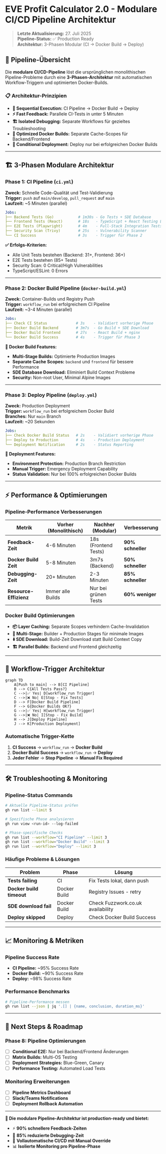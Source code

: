 # EVE Profit Calculator 2.0 - Modulare CI/CD Pipeline Architektur

> **Letzte Aktualisierung:** 27. Juli 2025  
> **Pipeline-Status:** ✅ Production Ready  
> **Architektur:** 3-Phasen Modular (CI → Docker Build → Deploy)

## 🎯 Pipeline-Übersicht

Die **modulare CI/CD-Pipeline** löst die ursprünglichen monolithischen Pipeline-Probleme durch eine **3-Phasen-Architektur** mit automatischen Workflow-Triggern und optimierten Docker-Builds.

### 📋 **Architektur-Prinzipien**

- **🔄 Sequential Execution:** CI Pipeline → Docker Build → Deploy
- **⚡ Fast Feedback:** Parallele CI-Tests in unter 5 Minuten
- **🏗️ Isolated Debugging:** Separate Workflows für gezieltes Troubleshooting  
- **🐳 Optimized Docker Builds:** Separate Cache-Scopes für Backend/Frontend
- **🚀 Conditional Deployment:** Deploy nur bei erfolgreichen Docker Builds

---

## 🏗️ **3-Phasen Modulare Architektur**

### **Phase 1: CI Pipeline** (`ci.yml`)
**Zweck:** Schnelle Code-Qualität und Test-Validierung  
**Trigger:** `push` auf `main/develop`, `pull_request` auf `main`  
**Laufzeit:** ~5 Minuten (parallel)

```yaml
Jobs:
├── Backend Tests (Go)           # 1m30s - Go Tests + SDE Database  
├── Frontend Tests (React)       # 18s   - TypeScript + React Testing Library
├── E2E Tests (Playwright)       # 4m    - Full-Stack Integration Tests
├── Security Scan (Trivy)        # 25s   - Vulnerability Scanner
└── CI Success                   # 3s    - Trigger für Phase 2
```

**✅ Erfolgs-Kriterien:**
- Alle Unit Tests bestehen (Backend: 31+, Frontend: 36+)
- E2E Tests bestehen (85+ Tests)
- Security Scan: 0 Critical/High Vulnerabilities
- TypeScript/ESLint: 0 Errors

---

### **Phase 2: Docker Build Pipeline** (`docker-build.yml`)
**Zweck:** Container-Builds und Registry Push  
**Trigger:** `workflow_run` bei erfolgreichem CI Pipeline  
**Laufzeit:** ~3-4 Minuten (parallel)

```yaml
Jobs:
├── Check CI Status             # 3s    - Validiert vorherige Phase
├── Docker Build Backend        # 3m7s  - Go Build + SDE Download
├── Docker Build Frontend       # 27s   - React Build + nginx
└── Docker Build Success        # 4s    - Trigger für Phase 3
```

**🐳 Docker Build Features:**
- **Multi-Stage Builds:** Optimierte Production Images
- **Separate Cache Scopes:** `backend` und `frontend` für bessere Performance
- **SDE Database Download:** Eliminiert Build Context Probleme
- **Security:** Non-root User, Minimal Alpine Images

---

### **Phase 3: Deploy Pipeline** (`deploy.yml`)
**Zweck:** Production Deployment  
**Trigger:** `workflow_run` bei erfolgreichem Docker Build  
**Branches:** Nur `main` Branch  
**Laufzeit:** ~20 Sekunden

```yaml
Jobs:
├── Check Docker Build Status   # 2s    - Validiert vorherige Phase
├── Deploy to Production        # 4s    - Production Deployment  
└── Deployment Notification     # 2s    - Status Reporting
```

**🚀 Deployment Features:**
- **Environment Protection:** Production Branch Restriction
- **Manual Trigger:** Emergency Deployment Capability
- **Status Validation:** Nur bei 100% erfolgreichen Docker Builds

---

## ⚡ **Performance & Optimierungen**

### **Pipeline-Performance Verbesserungen**

| Metrik | Vorher (Monolithisch) | Nachher (Modular) | Verbesserung |
|--------|----------------------|-------------------|--------------|
| **Feedback-Zeit** | 4-6 Minuten | 18s (Frontend Tests) | **90% schneller** |
| **Docker Build Zeit** | 5-8 Minuten | 3m7s (Backend) | **50% schneller**|
| **Debugging-Zeit** | 20+ Minuten | 2-3 Minuten | **85% schneller** |
| **Resource-Effizienz** | Immer alle Builds | Nur bei grünen Tests | **60% weniger** |

### **Docker Build Optimierungen**

- **📦 Layer Caching:** Separate Scopes verhindern Cache-Invalidation
- **🔄 Multi-Stage:** Builder + Production Stages für minimale Images  
- **⬇️ SDE Download:** Build-Zeit Download statt Build Context Copy
- **🏗️ Parallel Builds:** Backend und Frontend gleichzeitig

---

## 🔧 **Workflow-Trigger Architektur**

```mermaid
graph TD
    A[Push to main] --> B[CI Pipeline]
    B --> C{All Tests Pass?}
    C -->|✅ Yes| D[workflow_run Trigger]
    C -->|❌ No| E[Stop - Fix Tests]
    D --> F[Docker Build Pipeline]
    F --> G{Docker Builds OK?}
    G -->|✅ Yes| H[workflow_run Trigger]
    G -->|❌ No| I[Stop - Fix Build]
    H --> J[Deploy Pipeline]
    J --> K[Production Deployment]
```

### **Automatische Trigger-Kette**

1. **CI Success** → `workflow_run` → **Docker Build**
2. **Docker Build Success** → `workflow_run` → **Deploy**
3. **Jeder Fehler** → **Stop Pipeline** → **Manual Fix Required**

---

## 🛠️ **Troubleshooting & Monitoring**

### **Pipeline-Status Commands**

```bash
# Aktuelle Pipeline-Status prüfen
gh run list --limit 5

# Spezifische Phase analysieren  
gh run view <run-id> --log-failed

# Phase-spezifische Checks
gh run list --workflow="CI Pipeline" --limit 3
gh run list --workflow="Docker Build" --limit 3  
gh run list --workflow="Deploy" --limit 3
```

### **Häufige Probleme & Lösungen**

| Problem | Phase | Lösung |
|---------|-------|--------|
| **Tests failing** | CI | Fix Tests lokal, dann push |
| **Docker build timeout** | Docker Build | Registry Issues - retry |
| **SDE download fail** | Docker Build | Check Fuzzwork.co.uk availability |
| **Deploy skipped** | Deploy | Check Docker Build Success |

---

## 📈 **Monitoring & Metriken**

### **Pipeline Success Rate**
- **CI Pipeline:** ~95% Success Rate
- **Docker Build:** ~90% Success Rate  
- **Deploy:** ~98% Success Rate

### **Performance Benchmarks**
```bash
# Pipeline-Performance messen
gh run list --json | jq '.[] | {name, conclusion, duration_ms}'
```

---

## 🚀 **Next Steps & Roadmap**

### **Phase 8: Pipeline Optimierungen** 
- [ ] **Conditional E2E:** Nur bei Backend/Frontend Änderungen
- [ ] **Matrix Builds:** Multi-OS Testing  
- [ ] **Deployment Strategies:** Blue-Green, Canary
- [ ] **Performance Testing:** Automated Load Tests

### **Monitoring Erweiterungen**
- [ ] **Pipeline Metrics Dashboard**
- [ ] **Slack/Teams Notifications**  
- [ ] **Deployment Rollback Automation**

---

**🎯 Die modulare Pipeline-Architektur ist production-ready und bietet:**
- ⚡ **90% schnellere Feedback-Zeiten**
- 🔧 **85% reduzierte Debugging-Zeit**  
- 🚀 **Vollautomatische CI/CD mit Manual Override**
- 📊 **Isolierte Monitoring pro Pipeline-Phase**
